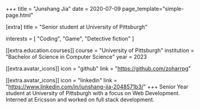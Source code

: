 +++
title = "Junshang Jia"
date = 2020-07-09
page_template="simple-page.html"

[extra]
title = "Senior student at University of Pittsburgh"

interests = [
  "Coding",
  "Game",
  "Detective fiction"
]

[[extra.education.courses]]
  course = "University of Pittsburgh"
  institution = "Bachelor of Science in Computer Science"
  year = 2023


[[extra.avatar_icons]]
  icon = "github"
  link = "https://github.com/zoharrpg"

[[extra.avatar_icons]]
  icon = "linkedin"
  link = "https://www.linkedin.com/in/junshang-jia-2048571b3/"
+++
Senior Year student at University of Pittsburgh with a focus on Web Development. Interned at Ericsson and worked on full stack development.
